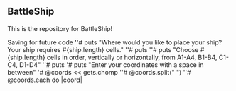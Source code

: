 ## BattleShip

This is the repository for BattleShip!

Saving for future code
''# puts "Where would you like to place your ship? Your ship requires #{ship.length} cells."
''# puts
''# puts "Choose #{ship.length} cells in order, vertically or horizontally, from A1-A4, B1-B4, C1-C4, D1-D4"
''# puts
'# puts "Enter your coordinates with a space in between"
'# @coords << gets.chomp
''# @coords.split(" ")
''# @coords.each do |coord|
